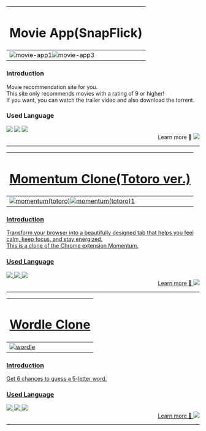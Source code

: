 |<h1 align="center">Movie App(SnapFlick)</h1>|
|-|
|![movie-app1](https://github.com/user-attachments/assets/98a4295d-595a-42b1-94b6-b717b86fc173)![movie-app3](https://github.com/user-attachments/assets/37474e73-4c78-4729-aae7-fdb2b5db2d93)|

<h3 align="left">Introduction</h3>
<div>Movie recommendation site for you.</div>
<div>This site only recommends movies with a rating of 9 or higher!</div>
<div>If you want, you can watch the trailer video and also download the torrent.</div>

<h3 align="left">Used Language</h3>
<div align="left">
  <img src="https://img.shields.io/badge/Javascript-F7DF1E?style=flat&logo=Javascript&logoColor=white">
  <img src="https://img.shields.io/badge/React-61DAFB?style=flat&logo=React&logoColor=white">
  <img src="https://img.shields.io/badge/StyledComponents-DB7093?style=flat&logo=StyledComponents&logoColor=white">
</div>
    
<div align="right">
  Learn more 🔗
  <a href="https://github.com/LEEJUNGKWAN1/momentum-clone" target="_blank">
    <img src="https://img.shields.io/badge/Github-181717?style=flat&logo=Github&logoColor=white">
</div>
    
___

|<h1 align="center">Momentum Clone(Totoro ver.)</h1>|
|-|
|![momentum(totoro)](https://github.com/user-attachments/assets/ebe115c0-14dd-45f7-9516-3ab552adf031)![momentum(totoro)1](https://github.com/user-attachments/assets/39b4e337-b088-4cf0-b7e0-6b56366f2867)|

<h3 align="left">Introduction</h3>
<div>Transform your browser into a beautifully designed tab that helps you feel calm, keep focus, and stay energized.</div>
<div>This is a clone of the Chrome extension Momentum.</div>

<h3 align="left">Used Language</h3>
<div align="left">
  <img src="https://img.shields.io/badge/HTML5-E34F26?style=flat&logo=HTML5&logoColor=white">
  <img src="https://img.shields.io/badge/CSS3-1572B6?style=flat&logo=CSS3&logoColor=white">
  <img src="https://img.shields.io/badge/Javascript-F7DF1E?style=flat&logo=Javascript&logoColor=white">
</div>

<div align="right">
  Learn more 🔗
  <a href="https://github.com/LEEJUNGKWAN1/momentum-clone" target="_blank">
    <img src="https://img.shields.io/badge/Github-181717?style=flat&logo=Github&logoColor=white">
</div>
    
___

|<H1 align="center">Wordle Clone</H1>|
|-|
|![wordle](https://github.com/user-attachments/assets/755ab293-612a-429e-9673-550d0670d738)|

<h3 align="left">Introduction</h3>
<div>Get 6 chances to guess a 5-letter word.</div>

<h3 align="left">Used Language</h3>
<div align="left">
  <img src="https://img.shields.io/badge/HTML5-E34F26?style=flat&logo=HTML5&logoColor=white">
  <img src="https://img.shields.io/badge/CSS3-1572B6?style=flat&logo=CSS3&logoColor=white">
  <img src="https://img.shields.io/badge/Javascript-F7DF1E?style=flat&logo=Javascript&logoColor=white">
</div>

<div align="right">
  Learn more 🔗
  <a href="https://github.com/LEEJUNGKWAN1/wordle" target="_blank">
    <img src="https://img.shields.io/badge/Github-181717?style=flat&logo=Github&logoColor=white">
</div>

___
